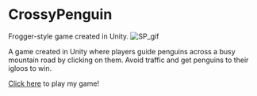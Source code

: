 # CrossyPenguin
Frogger-style game created in Unity.
![SP_gif](https://user-images.githubusercontent.com/107207412/210163406-f79da747-feea-47fe-80f8-96be2ab07e5d.gif)

A game created in Unity where players guide penguins across a busy mountain road by clicking on them.
Avoid traffic and get penguins to their igloos to win.

[Click here](https://rutlem2.github.io/CrossyPenguin/) to play my game!

